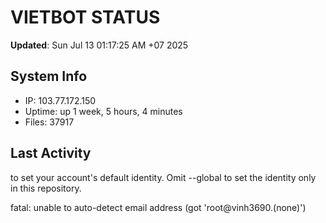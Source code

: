 # VIETBOT STATUS
**Updated**: Sun Jul 13 01:17:25 AM +07 2025

## System Info
- IP: 103.77.172.150
- Uptime: up 1 week, 5 hours, 4 minutes
- Files: 37917

## Last Activity

to set your account's default identity.
Omit --global to set the identity only in this repository.

fatal: unable to auto-detect email address (got 'root@vinh3690.(none)')
